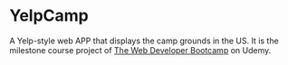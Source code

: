 # YelpCamp
A Yelp-style web APP that displays the camp grounds in the US. It is the milestone course project of [The Web Developer Bootcamp](https://www.udemy.com/course/the-web-developer-bootcamp/) on Udemy.
